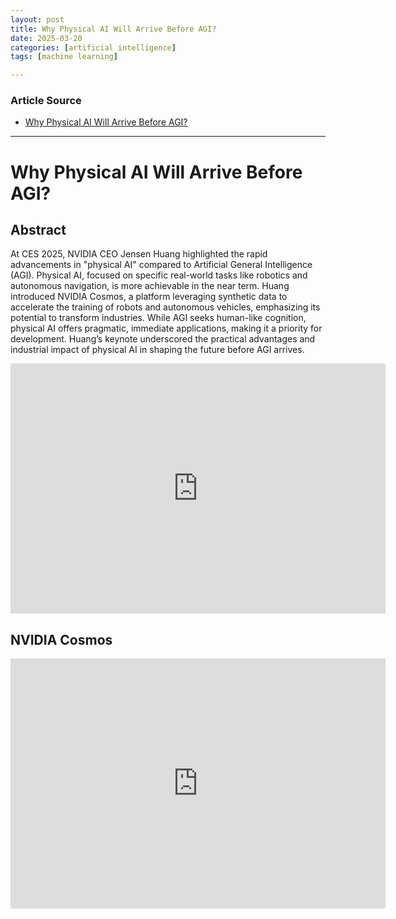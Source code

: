 ```yaml
---
layout: post
title: Why Physical AI Will Arrive Before AGI?
date: 2025-03-20
categories: [artificial intelligence]
tags: [machine learning]

---
```


### Article Source


* [Why Physical AI Will Arrive Before AGI?](https://www.youtube.com/watch?v=e-hD-I2MJlQ)

---



# Why Physical AI Will Arrive Before AGI?

## Abstract
At CES 2025, NVIDIA CEO Jensen Huang highlighted the rapid advancements in "physical AI" compared to Artificial General Intelligence (AGI). Physical AI, focused on specific real-world tasks like robotics and autonomous navigation, is more achievable in the near term. Huang introduced NVIDIA Cosmos, a platform leveraging synthetic data to accelerate the training of robots and autonomous vehicles, emphasizing its potential to transform industries. While AGI seeks human-like cognition, physical AI offers pragmatic, immediate applications, making it a priority for development. Huang’s keynote underscored the practical advantages and industrial impact of physical AI in shaping the future before AGI arrives.

<iframe width="600" height="400" src="https://www.youtube.com/embed/e-hD-I2MJlQ?si=JsXQI-E6ZtqNSme6" title="YouTube video player" frameborder="0" allow="accelerometer; autoplay; clipboard-write; encrypted-media; gyroscope; picture-in-picture; web-share" referrerpolicy="strict-origin-when-cross-origin" allowfullscreen></iframe>


## NVIDIA Cosmos

<iframe width="600" height="400" src="https://www.youtube.com/embed/5AE4Jjvyg9c?si=YlVpGYwBlmK4By7E" title="YouTube video player" frameborder="0" allow="accelerometer; autoplay; clipboard-write; encrypted-media; gyroscope; picture-in-picture; web-share" referrerpolicy="strict-origin-when-cross-origin" allowfullscreen></iframe>
